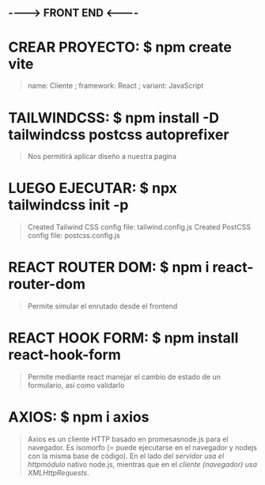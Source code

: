 ## ----> FRONT END <---- ##

# CREAR PROYECTO: $ npm create vite 
> name: Cliente ; framework: React   ; variant: JavaScript

# TAILWINDCSS: $ npm install -D tailwindcss postcss autoprefixer 
> Nos permitirá aplicar diseño a nuestra pagina

# LUEGO EJECUTAR: $ npx tailwindcss init -p
> Created Tailwind CSS config file: tailwind.config.js
Created PostCSS config file: postcss.config.js

# REACT ROUTER DOM: $ npm i react-router-dom
> Permite simular el enrutado desde el frontend

# REACT HOOK FORM: $ npm install react-hook-form
> Permite mediante react manejar el cambio de estado de un formulario, así como validarlo

# AXIOS: $ npm i axios
> Axios es un cliente HTTP basado en promesasnode.js para el navegador. Es isomorfo (= puede ejecutarse en el navegador y nodejs con la misma base de código). En el lado del *servidor usa el httpmódulo* nativo node.js, mientras que en el *cliente (navegador) usa XMLHttpRequests*.